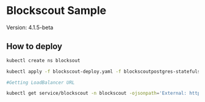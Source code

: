 # Blockscout Sample

Version: 4.1.5-beta

## How to deploy

```bash
kubectl create ns blocksout

kubectl apply -f blockscout-deploy.yaml -f blockscoutpostgres-statefulset.yaml

#Getting LoadBalancer URL

kubectl get service/blockscout -n blockscout -ojsonpath='External: http://{.status.loadBalancer.ingress[0].hostname}{":26000\n"}'
````
